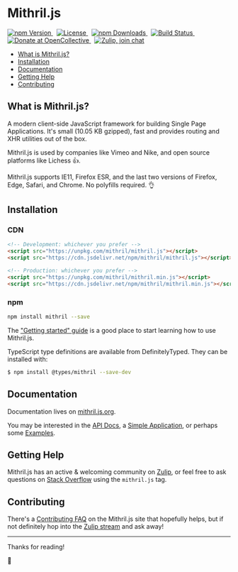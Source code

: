 # Mithril.js

<p>
	<a href="https://www.npmjs.com/package/mithril">
		<img src="https://img.shields.io/npm/v/mithril.svg" alt="npm Version" />
	</a>&nbsp;
	<a href="https://github.com/MithrilJS/mithril.js/blob/next/LICENSE">
		<img src="https://img.shields.io/npm/l/mithril.svg" alt="License" />
	</a>&nbsp;
	<a href="https://www.npmjs.com/package/mithril">
		<img src="https://img.shields.io/npm/dm/mithril.svg" alt="npm Downloads">
	</a>&nbsp;
	<a href="https://www.npmjs.com/package/mithril">
		<img src="https://img.shields.io/travis/MithrilJS/mithril.js/next.svg?colorB=brightgreen" alt="Build Status">
	</a>&nbsp;
	<a href="https://opencollective.com/mithriljs">
		<img src="https://img.shields.io/opencollective/all/mithriljs.svg?colorB=brightgreen" alt="Donate at OpenCollective">
	</a>&nbsp;
	<a href="https://mithril.zulipchat.com/">
		<img src="https://img.shields.io/badge/zulip-join_chat-brightgreen.svg" alt="Zulip, join chat" />
	</a>
</p>

- [What is Mithril.js?](#what-is-mithriljs?)
- [Installation](#installation)
- [Documentation](#documentation)
- [Getting Help](#getting-help)
- [Contributing](#contributing)

## What is Mithril.js?

A modern client-side JavaScript framework for building Single Page Applications. It's small (<!-- size -->10.05 KB<!-- /size --> gzipped), fast and provides routing and XHR utilities out of the box.

Mithril.js is used by companies like Vimeo and Nike, and open source platforms like Lichess 👍.

Mithril.js supports IE11, Firefox ESR, and the last two versions of Firefox, Edge, Safari, and Chrome. No polyfills required. 👌

## Installation

### CDN

```html
<!-- Development: whichever you prefer -->
<script src="https://unpkg.com/mithril/mithril.js"></script>
<script src="https://cdn.jsdelivr.net/npm/mithril/mithril.js"></script>

<!-- Production: whichever you prefer -->
<script src="https://unpkg.com/mithril/mithril.min.js"></script>
<script src="https://cdn.jsdelivr.net/npm/mithril/mithril.min.js"></script>
```

### npm

```bash
npm install mithril --save
```

The ["Getting started" guide](https://mithril.js.org/#getting-started) is a good place to start learning how to use Mithril.js.

TypeScript type definitions are available from DefinitelyTyped. They can be installed with:

```bash
$ npm install @types/mithril --save-dev
```

## Documentation

Documentation lives on [mithril.js.org](https://mithril.js.org).

You may be interested in the [API Docs](https://mithril.js.org/api.html), a [Simple Application](https://mithril.js.org/simple-application.html), or perhaps some [Examples](https://mithril.js.org/examples.html).

## Getting Help

Mithril.js has an active & welcoming community on [Zulip](https://mithril.zulipchat.com/), or feel free to ask questions on [Stack Overflow](https://stackoverflow.com/questions/tagged/mithril.js) using the `mithril.js` tag.

## Contributing

There's a [Contributing FAQ](https://mithril.js.org/contributing.html) on the Mithril.js site that hopefully helps, but if not definitely hop into the [Zulip stream](https://mithril.zulipchat.com/) and ask away!

---

Thanks for reading!

🎁
